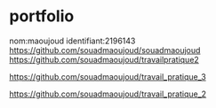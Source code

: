 # portfolio
nom:maoujoud
identifiant:2196143
https://github.com/souadmaoujoud/souadmaoujoud
https://github.com/souadmaoujoud/travailpratique2

https://github.com/souadmaoujoud/travail_pratique_3

https://github.com/souadmaoujoud/travail_pratique_2
